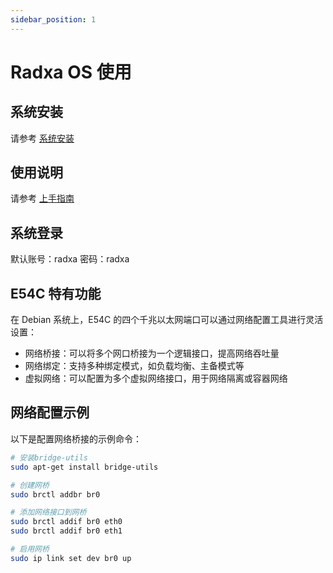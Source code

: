 ```yaml
---
sidebar_position: 1
---
```


# Radxa OS 使用

## 系统安装

请参考 [系统安装](../getting-started/install-os/)

## 使用说明

请参考 [上手指南](../getting-started/)

## 系统登录

默认账号：radxa 密码：radxa

## E54C 特有功能

在 Debian 系统上，E54C 的四个千兆以太网端口可以通过网络配置工具进行灵活设置：

- 网络桥接：可以将多个网口桥接为一个逻辑接口，提高网络吞吐量
- 网络绑定：支持多种绑定模式，如负载均衡、主备模式等
- 虚拟网络：可以配置为多个虚拟网络接口，用于网络隔离或容器网络

## 网络配置示例

以下是配置网络桥接的示例命令：

```bash
# 安装bridge-utils
sudo apt-get install bridge-utils

# 创建网桥
sudo brctl addbr br0

# 添加网络接口到网桥
sudo brctl addif br0 eth0
sudo brctl addif br0 eth1

# 启用网桥
sudo ip link set dev br0 up
```
